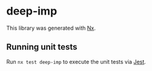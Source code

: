 # deep-imp

This library was generated with [Nx](https://nx.dev).

## Running unit tests

Run `nx test deep-imp` to execute the unit tests via [Jest](https://jestjs.io).
